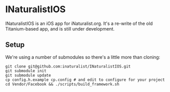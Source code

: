 INaturalistIOS
==============

INaturalistIOS is an iOS app for iNaturalist.org. It's a re-write of the old
Titanium-based app, and is still under development.

Setup
-----
We're using a number of submodules so there's a little more than cloning:

    git clone git@github.com:inaturalist/INaturalistIOS.git
    git submodule init
    git submodule update
    cp config.h.example cp.config # and edit to configure for your project
    cd Vendor/Facebook && ./scripts/build_framework.sh
